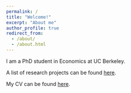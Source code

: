 ```yaml
---
permalink: /
title: "Welcome!"
excerpt: "About me"
author_profile: true
redirect_from: 
  - /about/
  - /about.html
---
```


I am a PhD student in Economics at UC Berkeley.

A list of research projects can be found [here](research).

My CV can be found [here](files/cv_heizlsperger.pdf).